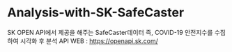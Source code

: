 # Analysis-with-SK-SafeCaster

SK OPEN API에서 제공을 해주는 SafeCaster데이터 즉, COVID-19 안전지수를 수집하여 시각화 후 분석
API WEB : https://openapi.sk.com/ 
